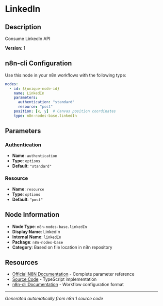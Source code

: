 # LinkedIn

## Description

Consume LinkedIn API

**Version**: 1

## n8n-cli Configuration

Use this node in your n8n workflows with the following type:

```yaml
nodes:
  - id: ${unique-node-id}
    name: LinkedIn
    parameters:
      authentication: "standard"
      resource: "post"
    position: [x, y]  # Canvas position coordinates
    type: n8n-nodes-base.linkedIn
```

## Parameters

### Authentication

- **Name**: `authentication`
- **Type**: `options`
- **Default**: `"standard"`

### Resource

- **Name**: `resource`
- **Type**: `options`
- **Default**: `"post"`


## Node Information

- **Node Type**: `n8n-nodes-base.linkedIn`
- **Display Name**: LinkedIn
- **Internal Name**: `linkedIn`
- **Package**: `n8n-nodes-base`
- **Category**: Based on file location in n8n repository

## Resources

- [Official N8N Documentation](https://docs.n8n.io/integrations/builtin/app-nodes/n8n-nodes-base.linkedin/) - Complete parameter reference
- [Source Code](https://github.com/n8n-io/n8n/blob/master/packages/nodes-base/nodes/LinkedIn/LinkedIn.node.ts) - TypeScript implementation
- [n8n-cli Documentation](https://github.com/edenreich/n8n-cli) - Workflow configuration format

---
*Generated automatically from n8n 1 source code*
